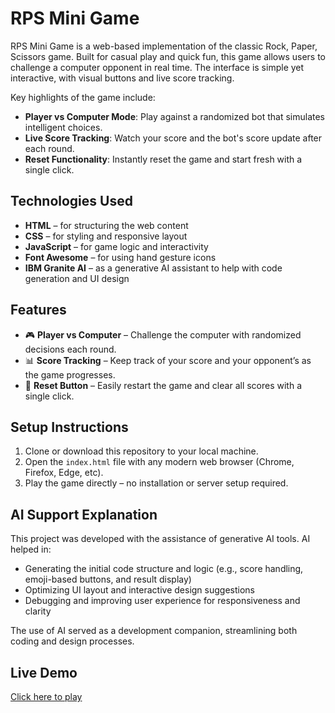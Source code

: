 # RPS Mini Game

RPS Mini Game is a web-based implementation of the classic Rock, Paper, Scissors game. Built for casual play and quick fun, this game allows users to challenge a computer opponent in real time. The interface is simple yet interactive, with visual buttons and live score tracking.

Key highlights of the game include:
- **Player vs Computer Mode**: Play against a randomized bot that simulates intelligent choices.
- **Live Score Tracking**: Watch your score and the bot's score update after each round.
- **Reset Functionality**: Instantly reset the game and start fresh with a single click.

## Technologies Used

- **HTML** – for structuring the web content
- **CSS** – for styling and responsive layout
- **JavaScript** – for game logic and interactivity
- **Font Awesome** – for using hand gesture icons
- **IBM Granite AI** – as a generative AI assistant to help with code generation and UI design

## Features

- 🎮 **Player vs Computer** – Challenge the computer with randomized decisions each round.
- 📊 **Score Tracking** – Keep track of your score and your opponent’s as the game progresses.
- 🔄 **Reset Button** – Easily restart the game and clear all scores with a single click.

## Setup Instructions

1. Clone or download this repository to your local machine.
2. Open the `index.html` file with any modern web browser (Chrome, Firefox, Edge, etc).
3. Play the game directly – no installation or server setup required.

## AI Support Explanation

This project was developed with the assistance of generative AI tools. AI helped in:

- Generating the initial code structure and logic (e.g., score handling, emoji-based buttons, and result display)
- Optimizing UI layout and interactive design suggestions
- Debugging and improving user experience for responsiveness and clarity

The use of AI served as a development companion, streamlining both coding and design processes.

## Live Demo

[Click here to play](https://rps-minigame.vercel.app/)

